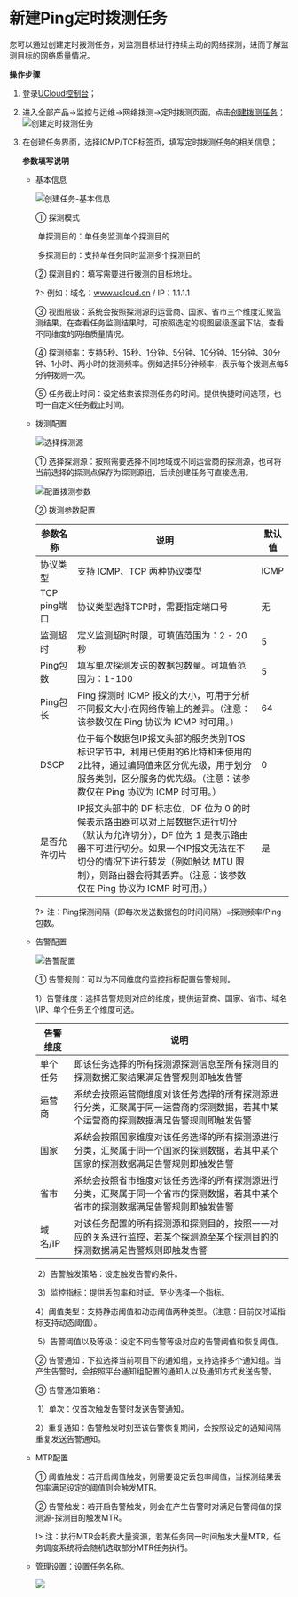 # 新建Ping定时拨测任务

您可以通过创建定时拨测任务，对监测目标进行持续主动的网络探测，进而了解监测目标的网络质量情况。

**操作步骤**

1. 登录[UCloud控制台](https://passport.ucloud.cn/#login)；

2. 进入全部产品->监控与运维->网络拨测->定时拨测页面，点击[创建拨测任务](https://console.ucloud.cn/undt/)；
   ![创建定时拨测任务](D:\Documents\GitHub\undt\images\创建任务入口.png)

3. 在创建任务界面，选择ICMP/TCP标签页，填写定时拨测任务的相关信息；

   **参数填写说明**

   - 基本信息

     ![创建任务-基本信息](D:\Documents\GitHub\undt\images\创建任务-基本信息.png)

     ① 探测模式

     ​	单探测目的：单任务监测单个探测目的

     ​	多探测目的：支持单任务同时监测多个探测目的

     ② 探测目的：填写需要进行拨测的目标地址。

     ?> 例如：域名：www.ucloud.cn / IP：1.1.1.1

     ③ 视图层级：系统会按照探测源的运营商、国家、省市三个维度汇聚监测结果，在查看任务监测结果时，可按照选定的视图层级逐层下钻，查看不同维度的网络质量情况。

     ④ 探测频率：支持5秒、15秒、1分钟、5分钟、10分钟、15分钟、30分钟、1小时、两小时的拨测频率。例如选择5分钟频率，表示每个拨测点每5分钟拨测一次。

     ⑤ 任务截止时间：设定结束该探测任务的时间。提供快捷时间选项，也可一自定义任务截止时间。

   - 拨测配置

     ![选择探测源](D:\Documents\GitHub\undt\images\创建任务-选择探测源.png)

     ① 选择探测源：按照需要选择不同地域或不同运营商的探测源，也可将当前选择的探测点保存为探测源组，后续创建任务可直接选用。

     ![配置拨测参数](D:\Documents\GitHub\undt\images\创建任务-拨测参数.png)

     ② 拨测参数配置

     | 参数名称     | 说明                                                         | 默认值 |
     | ------------ | ------------------------------------------------------------ | ------ |
     | 协议类型     | 支持 ICMP、TCP 两种协议类型                                  | ICMP   |
     | TCP ping端口 | 协议类型选择TCP时，需要指定端口号                            | 无     |
     | 监测超时     | 定义监测超时时限，可填值范围为：2 - 20秒                     | 5      |
     | Ping包数     | 填写单次探测发送的数据包数量。可填值范围为：1-100            | 5      |
     | Ping包长     | Ping 探测时 ICMP 报文的大小，可用于分析不同报文大小在网络传输上的差异。（注意：该参数仅在 Ping 协议为 ICMP 时可用。） | 64     |
     | DSCP         | 位于每个数据包IP报文头部的服务类别TOS标识字节中，利用已使用的6比特和未使用的2比特，通过编码值来区分优先级，用于划分服务类别，区分服务的优先级。（注意：该参数仅在 Ping 协议为 ICMP 时可用。） | 0      |
     | 是否允许切片 | IP报文头部中的 DF 标志位，DF 位为 0 的时候表示路由器可以对上层数据包进行切分（默认为允许切分），DF 位为 1 是表示路由器不可进行切分。如果一个IP报文无法在不切分的情况下进行转发（例如触达 MTU 限制），则路由器会将其丢弃。（注意：该参数仅在 Ping 协议为 ICMP 时可用。） | 是     |

     ?> 注：Ping探测间隔（即每次发送数据包的时间间隔）=探测频率/Ping包数。

   - 告警配置

     ![告警配置](D:\Documents\GitHub\undt\images\创建任务-告警配置202406.png)

     ① 告警规则：可以为不同维度的监控指标配置告警规则。

     ​	1）告警维度：选择告警规则对应的维度，提供运营商、国家、省市、域名\IP、单个任务五个维度可选。

     | 告警维度 | 说明                                                         |
     | -------- | ------------------------------------------------------------ |
     | 单个任务 | 即该任务选择的所有探测源探测信息至所有探测目的探测数据汇聚结果满足告警规则即触发告警 |
     | 运营商   | 系统会按照运营商维度对该任务选择的所有探测源进行分类，汇聚属于同一运营商的探测数据，若其中某个运营商的探测数据满足告警规则即触发告警 |
     | 国家     | 系统会按照国家维度对该任务选择的所有探测源进行分类，汇聚属于同一个国家的探测数据，若其中某个国家的探测数据满足告警规则即触发告警 |
     | 省市     | 系统会按照省市维度对该任务选择的所有探测源进行分类，汇聚属于同一个省市的探测数据，若其中某个省市的探测数据满足告警规则即触发告警 |
     | 域名/IP  | 对该任务配置的所有探测源和探测目的，按照一一对应的关系进行监控，若某个探测源至某个探测目的的探测数据满足告警规则即触发告警 |

     ​	2）告警触发策略：设定触发告警的条件。

     ​	3）监控指标：提供丢包率和时延。至少选择一个指标。

     ​	4）阈值类型：支持静态阈值和动态阈值两种类型。（注意：目前仅时延指标支持动态阈值）。

     ​	5）告警阈值以及等级：设定不同告警等级对应的告警阈值和恢复阈值。

     ② 告警通知：下拉选择当前项目下的通知组，支持选择多个通知组。当产生告警时，会按照平台通知组配置的通知人以及通知方式发送告警。

     ③ 告警通知策略：

     ​	1）单次：仅首次触发告警时发送告警通知。

     ​	2）重复通知：告警触发时刻至该告警恢复期间，会按照设定的通知间隔重复发送告警通知。

   - MTR配置

     ① 阈值触发：若开启阈值触发，则需要设定丢包率阈值，当探测结果丢包率满足设定的阈值则会触发MTR。

     ② 告警触发：若开启告警触发，则会在产生告警时对满足告警阈值的探测源-探测目的触发MTR。

     !> 注：执行MTR会耗费大量资源，若某任务同一时间触发大量MTR，任务调度系统将会随机选取部分MTR任务执行。

   - 管理设置：设置任务名称。

     ![](D:\Documents\Github\images\创建任务-mtr配置&任务名称.png)

   